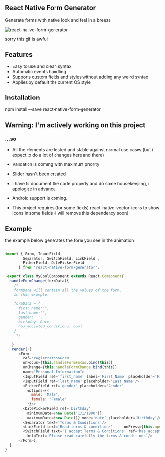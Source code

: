 ## React Native Form Generator
Generate forms with native look and feel in a breeze

![react-native-form-generator](https://cloud.githubusercontent.com/assets/107390/12443993/02022362-bf2a-11e5-8aae-e567255de8e4.gif)

sorry this gif is awful
## Features
* Easy to use and clean syntax
* Automatic events handling
* Supports custom fields and styles without adding any weird syntax
* Applies by default the current OS style

## Installation

npm install --save react-native-form-generator

## Warning: I'm actively working on this project
### ...so
* All the elements are tested and stable against normal use cases (but i expect to do a lot of changes here and there)
* Validation is coming with maximum priority
* Slider hasn't been created
* I have to document the code properly and do some housekeeping, i apologize in advance.
* Android support is coming.

* This project requires (for some fields) react-native-vector-icons to show icons in some fields (i will remove this dependency soon)

## Example
the example below generates the form you see in the animation
```javascript

import { Form, InputField,
        Separator, SwitchField, LinkField ,
        PickerField, DatePickerField
      } from 'react-native-form-generator';

 export class MyCoolComponent extends React.Component{
  handleFormChange(formData){
    /*
    formData will contain all the values of the form,
    in this example.

    formData = {
      first_name:"",
      last_name:"",
      gender: '',
      birthday: Date,
      has_accepted_conditions: bool
    }
     */

   }
   render(){
      <Form
        ref='registrationForm'
        onFocus={this.handleFormFocus.bind(this)}
        onChange={this.handleFormChange.bind(this)}
        name="Personal Information">
        <InputField ref='first_name' label='First Name' placeholder='First Name'/>
        <InputField ref='last_name' placeholder='Last Name'/>
        <PickerField ref='gender' placeholder='Gender'
          options={{
            male: 'Male',
            female: 'Female'
          }}/>
        <DatePickerField ref='birthday'
          minimumDate={new Date('1/1/1900')}
          maximumDate={new Date()} mode='date' placeholder='Birthday'/>
        <Separator text='Terms & Conditions'/>
        <LinkField text='Read terms & conditions'     onPress={this.openTermsAndConditionsURL.bind(this)}/>
        <SwitchField text='I accept Terms & Conditions' ref="has_accepted_conditions"
          helpText='Please read carefully the terms & conditions'/>
      </Form>);
  }
}
```
